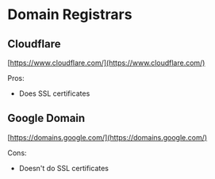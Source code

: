 # Domain Registrars

## Cloudflare

[https://www.cloudflare.com/](https://www.cloudflare.com/)

Pros:

* Does SSL certificates

## Google Domain

[https://domains.google.com/](https://domains.google.com/)

Cons:

* Doesn't do SSL certificates

